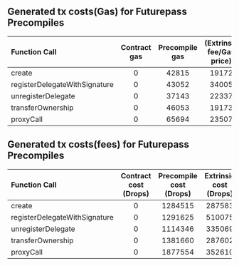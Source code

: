 ## Generated tx costs(Gas) for Futurepass Precompiles

| Function Call                 | Contract gas | Precompile gas | (Extrinsic fee/Gas price) |
|:------------------------------|:------------:|:--------------:|:-------------------------:|
| create                        |      0       |     42815      |           19172           |
| registerDelegateWithSignature |      0       |     43052      |           34005           |
| unregisterDelegate            |      0       |     37143      |           22337           |
| transferOwnership             |      0       |     46053      |           19173           |
| proxyCall                     |      0       |     65694      |           23507           |


## Generated tx costs(fees) for Futurepass Precompiles

| Function Call                 | Contract cost (Drops) | Precompile cost (Drops) | Extrinsic cost (Drops) |
|:------------------------------|:---------------------:|:-----------------------:|:----------------------:|
| create                        |           0           |         1284515         |         287583         |
| registerDelegateWithSignature |           0           |         1291625         |         510075         |
| unregisterDelegate            |           0           |         1114346         |         335069         |
| transferOwnership             |           0           |         1381660         |         287602         |
| proxyCall                     |           0           |         1877554         |         352610         |
